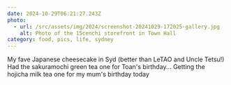 ```yaml
---
date: 2024-10-29T06:21:27.243Z
photo:
  - url: /src/assets/img/2024/screenshot-20241029-172025-gallery.jpg
    alt: Photo of the 15cenchi storefront in Town Hall
category: food, pics, life, sydney
---
```


My fave Japanese cheesecake in Syd (better than LeTAO and Uncle Tetsu!)
Had the sakuramochi green tea one for Toan's birthday... Getting the hojicha milk tea one for my mum's birthday today
